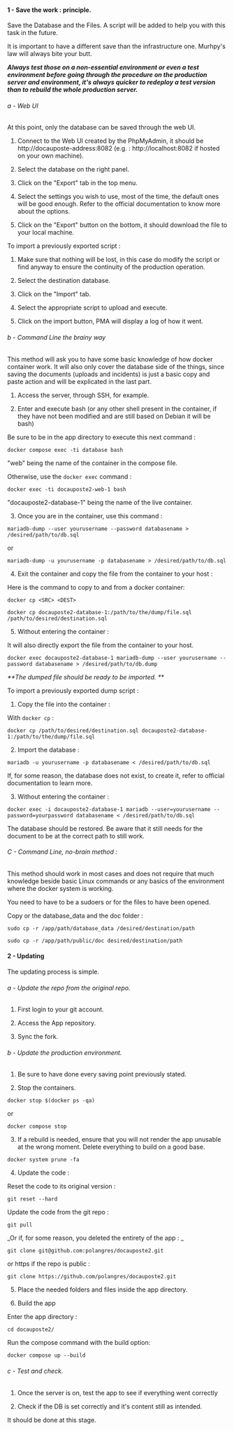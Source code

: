 



#### 1 - Save the work : principle.

Save the Database and the Files. A script will be added to help you with this task in the future. 

It is important to have a different save than the infrastructure one. Murhpy's law will always bite your butt. 

**_Always test those on a non-essential environment or even a test environment before going through the procedure on the production server and environment, it's always quicker to redeploy a test version than to rebuild the whole production server._**

###### a - Web UI

At this point, only the database can be saved through the web UI. 

1. Connect to the Web UI created by the PhpMyAdmin, it should be http://docauposte-address:8082 (e.g. : http://localhost:8082 if hosted on your own machine).

2. Select the database on the right panel.

3. Click on the "Export" tab in the top menu.

4. Select the settings you wish to use, most of the time, the default ones will be good enough. Refer to the official documentation to know more about the options. 

5. Click on the "Export" button on the bottom, it should download the file to your local machine. 


To import a previously exported script : 

1. Make sure that nothing will be lost, in this case do modify the script or find anyway to ensure the continuity of the production operation.

2. Select the destination database.

3. Click on the "Import" tab.

4. Select the appropriate script to upload and execute. 

5. Click on the import button, PMA will display a log of how it went. 


###### b - Command Line the brainy way 

This method will ask you to have some basic knowledge of how docker container work. 
It will also only cover the database side of the things, since saving the documents (uploads and incidents) is just a basic copy and paste action and will be explicated in the last part. 

1. Access the server, through SSH, for example. 

2. Enter and execute bash (or any other shell present in the container, if they have not been modified and are still based on Debian it will be bash) 

Be sure to be in the app directory to execute this next command : 
```
docker compose exec -ti database bash
```
"web" being the name of the container in the compose file.

Otherwise, use the ```docker exec``` command : 
```
docker exec -ti docauposte2-web-1 bash
```
"docauposte2-database-1" being the name of the live container.

3. Once you are in the container, use this command : 

```
mariadb-dump --user yourusername --password databasename > /desired/path/to/db.sql
```
or 
```
mariadb-dump -u yourusername -p databasename > /desired/path/to/db.sql
```

4. Exit the container and copy the file from the container to your host : 

Here is the command to copy to and from a docker container:
```
docker cp <SRC> <DEST>
```
```
docker cp docauposte2-database-1:/path/to/the/dump/file.sql /path/to/desired/destination.sql
```

5. Without entering the container : 

It will also directly export the file from the container to your host. 
```
docker exec docauposte2-database-1 mariadb-dump --user yourusername --password databasename > /desired/path/to/db.dump
```

_**The dumped file should be ready to be imported. **_

To import a previously exported dump script : 

1. Copy the file into the container : 

With ```docker cp``` :
```
docker cp /path/to/desired/destination.sql docauposte2-database-1:/path/to/the/dump/file.sql
```

2. Import the database : 

```
mariadb -u yourusername -p databasename < /desired/path/to/db.sql
```

If, for some reason, the database does not exist, to create it, refer to official documentation to learn more. 


3. Without entering the container : 

```
docker exec -i docauposte2-database-1 mariadb --user=yourusername --password=yourpassword databasename < /desired/path/to/db.sql
```

The database should be restored. Be aware that it still needs for the document to be at the correct path to still work. 


###### C - Command Line, no-brain method : 

This method should work in most cases and does not require that much knowledge beside basic Linux commands or any basics of the environment where the docker system is working. 

You need to have to be a sudoers or for the files to have been opened. 

Copy or the database_data and the doc folder :

```
sudo cp -r /app/path/database_data /desired/destination/path

sudo cp -r /app/path/public/doc desired/destination/path
```


#### 2 - Updating

The updating process is simple. 


###### a - Update the repo from the original repo.

1. First login to your git account.

2. Access the App repository.

3. Sync the fork.


###### b - Update the production environment.

1. Be sure to have done every saving point previously stated. 

2. Stop the containers. 

```
docker stop $(docker ps -qa)
```
or
```
docker compose stop
```

3. If a rebuild is needed, ensure that you will not render the app unusable at the wrong moment. Delete everything to build on a good base.

```
docker system prune -fa 
```

4. Update the code : 

Reset the code to its original version : 
```
git reset --hard
```

Update the code from the git repo : 

```
git pull
```

_Or if, for some reason, you deleted the entirety of the app : _

```
git clone git@github.com:polangres/docauposte2.git
```
or https if the repo is public : 
```
git clone https://github.com/polangres/docauposte2.git
```

5. Place the needed folders and files inside the app directory.

6. Build the app

Enter the app directory : 
```
cd docauposte2/
```

Run the compose command with the build option:
```
docker compose up --build
```

###### c - Test and check.

1. Once the server is on, test the app to see if everything went correctly 

2. Check if the DB is set correctly and it's content still as intended. 


It should be done at this stage. 
